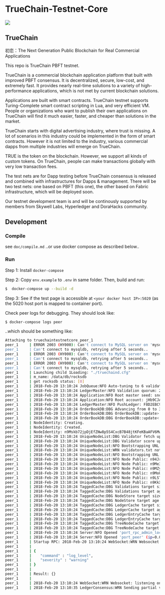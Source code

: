 # TrueChain-Testnet-Core

![](images/truechainlogo_white_background.png)

## TrueChain

初恋：The Next Generation Public Blockchain for Real Commercial Applications

This repo is TrueChain PBFT testnet.

TrueChain is a commercial blockchain application platform that built with 
improved PBFT consensus. It is decentralized, secure, low-cost, and extremely fast.
It provides nearly real-time solutions to a variety of high-performance applications,
which is not met by current blockchain solutions.

Applications are built with smart contracts. TrueChain testnet supports Turing-Complete 
smart contract scripting in Lua, and very efficient VM. People or organizations who want 
to publish their own applications on TrueChain will find it much easier, faster, and cheaper
than solutions in the market.

TrueChain starts with digital advertising industry, where trust is missing. A lot of
scenarios in this industry could be implemented in the form of smart contracts. However it
is not limited to the industry, various commercial dapps from multiple industries will
emerge on TrueChain.

TRUE is the token on the blockchain. However, we support all kinds of custom tokens.
On TrueChain, people can make transactions globally with very low transaction fees. 

The test nets are for Dapp testing before TrueChain consensus is released and combined with
infrastructures for Dapps & management. There will be two test nets: one based on PBFT (this one),
the other based on Fabric infrastructure, which will be deployed soon.

Our testnet development team is and will be continously supported by members from Skywell Labs, Hyperledger and DoraHacks community.

## Development

### Compile

see `doc/compile.md`
..or use docker compose as described below..

### Run

Step 1: Install `docker-compose`


Step 2: Copy `env.example` to `.env` in same folder. Then, build and run:

```bash
$  docker-compose up --build -d
```

Step 3: See if the test page is accessible at `<your docker host IP>:5020` (as the 5020 host port is mapped to container port).

Check peer logs for debugging. They should look like:

```bash
$ docker-compose logs peer 
```

..which should be something like:

```bash
Attaching to truechaintestnetcore_peer_1
peer_1     | ERROR 2003 (HY000): Can't connect to MySQL server on 'mysqldb' (111)
peer_1     | Can't connect to mysqldb, retrying after 5 seconds..
peer_1     | ERROR 2003 (HY000): Can't connect to MySQL server on 'mysqldb' (111)
peer_1     | Can't connect to mysqldb, retrying after 5 seconds..
peer_1     | ERROR 2003 (HY000): Can't connect to MySQL server on 'mysqldb' (111)
peer_1     | Can't connect to mysqldb, retrying after 5 seconds..
peer_1     | Launching child 1Loading: "./truechaind.cfg"
peer_1     | m_name: /data/db/rocksdb
peer_1     | get rocksdb status: [0]
peer_1     | 2018-Feb-20 13:10:24 JobQueue:NFO Auto-tuning to 6 validation/transaction/proposal threads
peer_1     | 2018-Feb-20 13:10:24 LedgerMaster:NFO Validation quorum: 2
peer_1     | 2018-Feb-20 13:10:24 Application:NFO Root master seed: snoPBjXtMeMyMHUVTgbuqAfg1SUTb
peer_1     | 2018-Feb-20 13:10:24 Application:NFO Root account: jHb9CJAWyB4jr91VRWn96DkukG4bwdtyTh
peer_1     | 2018-Feb-20 13:10:24 LedgerMaster:NFO PushLedger: F8D2EBC9406BFA71E984379DEC5DEFA3FA0539BA726B479284F0F439DA5104D1
peer_1     | 2018-Feb-20 13:10:24 OrderBookDB:DBG Advancing from 0 to 3
peer_1     | 2018-Feb-20 13:10:24 OrderBookDB:DBG OrderBookDB::update>
peer_1     | 2018-Feb-20 13:10:24 OrderBookDB:DBG OrderBookDB::update< 0 books found
peer_1     | NodeIdentity: Creating.
peer_1     | NodeIdentity: Created.
peer_1     | NodeIdentity: n9Mskb72jpDjEfZNw8p5S4CxcB7B48jtKFeKBaAFV6MwHKznBXec
peer_1     | 2018-Feb-20 13:10:24 UniqueNodeList:DBG Validator fetch updated: not-a-date-time
peer_1     | 2018-Feb-20 13:10:24 UniqueNodeList:DBG Validator score updated: not-a-date-time
peer_1     | 2018-Feb-20 13:10:24 UniqueNodeList:NFO Bootstrapping UNL: loading from 'validators.txt'.
peer_1     | 2018-Feb-20 13:10:24 UniqueNodeList:WRN validators.txt not found: "validators.txt"
peer_1     | 2018-Feb-20 13:10:24 UniqueNodeList:NFO Bootstrapping UNL: loading from 2 '"./truechaind.cfg"'. 
peer_1     | 2018-Feb-20 13:10:24 UniqueNodeList:NFO Node Public: n94Jrp5oiYm2oeQGdNDG9WGW8Za7EqVrS14AoW7d4EEafKXXaj8d v01
peer_1     | 2018-Feb-20 13:10:24 UniqueNodeList:NFO Node Public: n9Me3g8iGNud1NifdLJDJ9r43Viwv8R1wwfXuBc7ysqjXp5Ffkup v02
peer_1     | 2018-Feb-20 13:10:24 UniqueNodeList:NFO Node Public: n9MZyC6awRPxc6ToMPm9RXiVcME2sVdSM6Z1Jwy9fmm1DSKbSjTz v03
peer_1     | 2018-Feb-20 13:10:24 UniqueNodeList:NFO Node Public: n9MoU2GfsLgNU5PZH7a1m1Vgt7CdaJB7AAuUSShpKLQoXgvEDrjE v04
peer_1     | 2018-Feb-20 13:10:24 UniqueNodeList:NFO Node Public: n9LSTMhNGGvXjezM5xCDPBkemUWU57bZTvqViCrarF1gPS4kauWz v05
peer_1     | 2018-Feb-20 13:10:24 UniqueNodeList:NFO Node Public: n9KkXzGUtVud3ACD69Z1D8ULtM7KUo8u2X3EzPhjq3HLkgkhBexa v06
peer_1     | 2018-Feb-20 13:10:24 TaggedCache:DBG Validations target size set to 256
peer_1     | 2018-Feb-20 13:10:24 TaggedCache:DBG Validations target age set to 500000000000 nanoseconds
peer_1     | 2018-Feb-20 13:10:24 TaggedCache:DBG NodeStore target size set to 32768
peer_1     | 2018-Feb-20 13:10:24 TaggedCache:DBG NodeStore target age set to 90000000000 nanoseconds
peer_1     | 2018-Feb-20 13:10:24 TaggedCache:DBG LedgerCache target size set to 128
peer_1     | 2018-Feb-20 13:10:24 TaggedCache:DBG LedgerCache target age set to 90000000000 nanoseconds
peer_1     | 2018-Feb-20 13:10:24 TaggedCache:DBG LedgerEntryCache target size set to 8192
peer_1     | 2018-Feb-20 13:10:24 TaggedCache:DBG LedgerEntryCache target age set to 60000000000 nanoseconds
peer_1     | 2018-Feb-20 13:10:24 TaggedCache:DBG TreeNodeCache target size set to 256000
peer_1     | 2018-Feb-20 13:10:24 TaggedCache:DBG TreeNodeCache target age set to 60000000000 nanoseconds
peer_1     | 2018-Feb-20 13:10:24 Server:NFO Opened 'port_rpc_admin_local' (ip=0.0.0.0:5050, admin IPs:0.0.0.0, http)
peer_1     | 2018-Feb-20 13:10:24 Server:NFO Opened 'port_peer' (ip=0.0.0.0:50338, peer)
peer_1     | Startup RPC: 2018-Feb-20 13:10:24 WebSocket:WRN Websocket: creating endpoint 'port_ws_public' (ip=0.0.0.0:5020, ws)
peer_1     | 
peer_1     | {
peer_1     | 	"command" : "log_level",
peer_1     | 	"severity" : "warning"
peer_1     | }
peer_1     | 
peer_1     | Result: {}
peer_1     | 
peer_1     | 2018-Feb-20 13:10:24 WebSocket:WRN Websocket: listening on 'port_ws_public' (ip=0.0.0.0:5020, ws)
peer_1     | 2018-Feb-20 13:10:35 LedgerConsensus:WRN Sending partial validation

```
